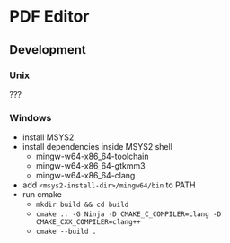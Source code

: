 # PDF Editor

## Development

### Unix

???

### Windows

-   install MSYS2
-   install dependencies inside MSYS2 shell
    -   mingw-w64-x86_64-toolchain
    -   mingw-w64-x86_64-gtkmm3
    -   mingw-w64-x86_64-clang
-   add `<msys2-install-dir>/mingw64/bin` to PATH
-   run cmake
    -   `mkdir build && cd build`
    -   `cmake .. -G Ninja -D CMAKE_C_COMPILER=clang -D CMAKE_CXX_COMPILER=clang++`
    -   `cmake --build .`

